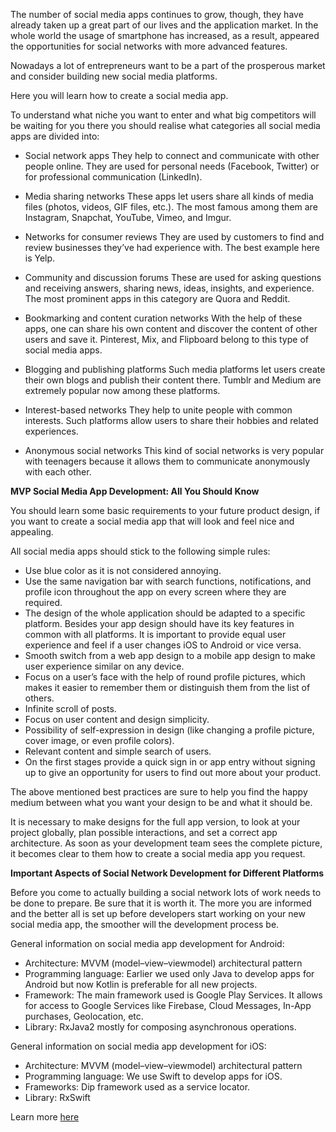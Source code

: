 The number of social media apps continues to grow, though, they have already taken up a great part of our lives and the application market. In the whole world the usage of smartphone has increased, as a result, appeared the opportunities for social networks with more advanced features.

Nowadays a lot of entrepreneurs want to be a part of the prosperous market and consider building new social media platforms. 

Here you will learn how to create a social media app.

To understand what niche you want to enter and what big competitors will be waiting for you there you should realise what categories all social media apps are divided into:

* Social network apps
They help to connect and communicate with other people online. They are used for personal needs (Facebook, Twitter) or for professional communication (LinkedIn).

* Media sharing networks
These apps let users share all kinds of media files (photos, videos, GIF files, etc.). The most famous among them are Instagram, Snapchat, YouTube, Vimeo, and Imgur.

* Networks for consumer reviews
 They are used by customers to find and review businesses they’ve had experience with. The best example here is Yelp.

* Community and discussion forums
 These are used for asking questions and receiving answers, sharing news, ideas, insights, and experience. The most prominent apps in this category are Quora and Reddit.

* Bookmarking and content curation networks
With the help of these apps, one can share his own content and discover the content of other users and save it. Pinterest, Mix, and Flipboard belong to this type of social media apps.

* Blogging and publishing platforms
Such media platforms let users create their own blogs and publish their content there. Tumblr and Medium are extremely popular now among these platforms.

* Interest-based networks
They help to unite people with common interests. Such platforms allow users to share their hobbies and related experiences.

* Anonymous social networks
This kind of social networks is very popular with teenagers because it allows them to communicate anonymously with each other. 

**MVP Social Media App Development: All You Should Know**

You should learn some basic requirements to your future product design, if you want to create a social media app that will look and feel nice and appealing. 

All social media apps should stick to the following simple rules:

* Use blue color as it is not considered annoying.
* Use the same navigation bar with search functions, notifications, and profile icon throughout the app on every screen where they are required.
* The design of the whole application should be adapted to a specific platform. Besides your app design should have its key features in common with all platforms. It is important to provide equal user experience and feel if a user changes iOS to Android or vice versa.
* Smooth switch from a web app design to a mobile app design to make user experience similar on any device.
* Focus on a user’s face with the help of round profile pictures, which makes it easier to remember them or distinguish them from the list of others.
* Infinite scroll of posts.
* Focus on user content and design simplicity.
* Possibility of self-expression in design (like changing a profile picture, cover image, or even profile colors).
* Relevant content and simple search of users.
* On the first stages provide a quick sign in or app entry without signing up to give an opportunity for users to find out more about your product.

The above mentioned best practices are sure to help you find the happy medium between what you want your design to be and what it should be.

It is necessary to make designs for the full app version, to look at your project globally, plan possible interactions, and set a correct app architecture. As soon as your development team sees the complete picture, it becomes clear to them how to create a social media app you request.

**Important Aspects of Social Network Development for Different Platforms**

Before you come to actually building a social network lots of work needs to be done to prepare. Be sure that it is worth it. The more you are informed and the better all is set up before developers start working on your new social media app, the smoother will the development process be.

General information on social media app development for Android:

* Architecture: MVVM (model–view–viewmodel) architectural pattern
* Programming language: Earlier we used only Java to develop apps for Android but now Kotlin is preferable for all new projects.
* Framework: The main framework used is Google Play Services. It allows for access to Google Services like Firebase, Cloud Messages, In-App purchases, Geolocation, etc.
* Library: RxJava2 mostly for composing asynchronous operations.

General information on social media app development for iOS:

* Architecture: MVVM (model–view–viewmodel) architectural pattern
* Programming language: We use Swift to develop apps for iOS.
* Frameworks: Dip framework used as a service locator.
* Library: RxSwift

Learn more [here](https://mlsdev.com/blog/how-to-create-social-media-app)